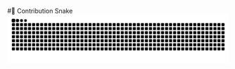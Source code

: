 #🐍 Contribution Snake
![Snake animation](https://raw.githubusercontent.com/Kartikmhatre/Kartikmhatre/output/snake.svg)
